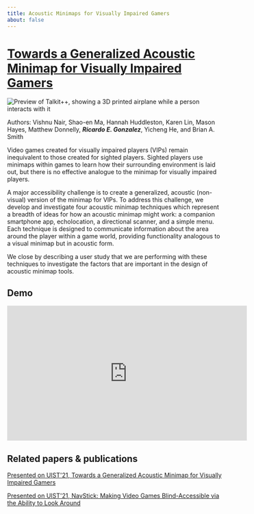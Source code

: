 ```yaml
---
title: Acoustic Minimaps for Visually Impaired Gamers
about: false
---
```

# [Towards a Generalized Acoustic Minimap for Visually Impaired Gamers](https://dl.acm.org/doi/10.1145/3474349.3480177)

![Preview of Talkit++, showing a 3D printed airplane while a person interacts with it]({{site.url}}{{site.baseurl}}/src/assets/img/minimap/minimaparticle.png)

Authors: Vishnu Nair, Shao-en Ma, Hannah Huddleston, Karen Lin, Mason Hayes, Matthew Donnelly, ***Ricardo E. Gonzalez***, Yicheng He, and Brian A. Smith

Video games created for visually impaired players (VIPs) remain inequivalent to those created for sighted players. Sighted players use minimaps within games to learn how their surrounding environment is laid out, but there is no effective analogue to the minimap for visually impaired players. 

A major accessibility challenge is to create a generalized, acoustic (non-visual) version of the minimap for VIPs. To address this challenge, we develop and investigate four acoustic minimap techniques which represent a breadth of ideas for how an acoustic minimap might work: a companion smartphone app, echolocation, a directional scanner, and a simple menu. Each technique is designed to communicate information about the area around the player within a game world, providing functionality analogous to a visual minimap but in acoustic form. 

We close by describing a user study that we are performing with these techniques to investigate the factors that are important in the design of acoustic minimap tools.

## Demo

<iframe class="demo-video" width="560" height="315" src="https://www.youtube.com/embed/sqfVz-hgmao"  frameborder="0" allow="accelerometer; autoplay; clipboard-write; encrypted-media; gyroscope; picture-in-picture" allowfullscreen></iframe>



## Related papers & publications

[Presented on UIST'21, Towards a Generalized Acoustic Minimap for Visually Impaired Gamers](https://dl.acm.org/doi/10.1145/3474349.3480177)

[Presented on UIST'21, NavStick: Making Video Games Blind-Accessible via the Ability to Look Around](https://dl.acm.org/doi/abs/10.1145/3472749.3474768)







